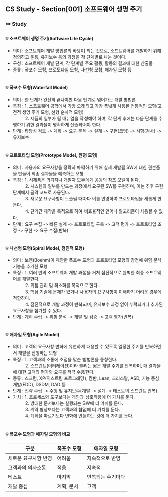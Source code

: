 ## CS Study - Section[001] 소프트웨어 생명 주기
### ✏️ Study
#### 💡 소프트웨어 생명 주기(Software Life Cycle)
- 의미 : 소프트웨어 개발 방법론의 바탕이 되는 것으로, 소프트웨어를 개발하기 위해 정의하고 운용, 유지보수 등의 과정을 각 단계별로 나눈 것이다.
- 구성 : 소프트웨어 개발 단계, 각 단계별 주요 활동, 활동의 결과에 대한 산출물
- 종류 : 폭포수 모형, 프로토타입 모형, 나선형 모형, 애자일 모형 등
<br><br>

#### 💡 폭포수 모형(Waterfall Model)
- 의미 : 한 단계가 완전히 끝나야만 다음 단계로 넘어가는 개발 방법론
- 특징 : 1. 소프트웨어 공학에서 가장 오래되고 가장 폭넓게 사용된 전통적인 모형(고전적 생명 주기 모형, 선형 순차적 모형) <br>
  &nbsp; &nbsp; &nbsp; &nbsp; &nbsp; 2. 제품의 일부가 될 매뉴얼을 작성해야 하며, 각 단계 후에는 다음 단계를 수행하기 위한 결과물이 명확하게 산출되어야 한다.
- 단계 : 타당성 검토 -> 계획 -> 요구 분석 -> 설계 -> 구현(코딩) -> 시험(검사) -> 유지보수
<br><br>

#### 💡 프로토타입 모형(Prototype Model, 원형 모형)
- 의미 : 사용자의 요구사항을 정확히 파악하기 위해 실제 개발될 SW에 대한 견본품을 만들어 최종 결과물을 예측하는 모형
- 특징 : 1. 시제품은 의뢰자나 개발자 모두에게 공동의 참조 모델이 된다. <br>
  &nbsp; &nbsp; &nbsp; &nbsp; &nbsp; 2. 시스템의 일부를 만드는 과정에서 요구된 SW를 구현하며, 이는 추후 구현 단계에서 골격 코드로 사용된다. <br>
  &nbsp; &nbsp; &nbsp; &nbsp; &nbsp; 3. 새로운 요구사항이 도출될 때마다 이를 반영하여 프로토타입을 새롭게 만든다. <br>
  &nbsp; &nbsp; &nbsp; &nbsp; &nbsp; 4. 단기간 제작을 목적으로 하여 비효율적인 언어나 알고리즘이 사용될 수 있다.
- 단계 : 요구 수집 -> 빠른 설계 -> 프로토타입 구축 -> 고객 평가 -> 프로토타입 조정 -> 구현 -> 요구 수집(반복)
  <br><br>

#### 💡 나선형 모형(Spiral Model, 점진적 모형)
- 의미 : 보헴(Boehm)이 제안한 폭포수 모형과 프로토타입 모형의 장점에 위험 분석 기능을 추가한 모형
- 특징 : 1. 여러 번의 소프트웨어 개발 과정을 거쳐 점진적으로 완벽한 최종 소프트웨어를 개발한다. <br>
  &nbsp; &nbsp; &nbsp; &nbsp; &nbsp; 2. 위험 관리 및 최소화를 목적으로 한다.. <br>
  &nbsp; &nbsp; &nbsp; &nbsp; &nbsp; 3. 핵심 기술에 문제가 있거나 사용자의 요구사항이 이해하기 어려운 경우에 적합하다. <br>
  &nbsp; &nbsp; &nbsp; &nbsp; &nbsp; 4. 점진적으로 개발 과정이 반복되며, 유지보수 과정 없이 누락되거나 추가된 요구사항을 첨가할 수 있다.
- 단계 : 계획 수립 -> 위험 분석 -> 개발 및 검증 -> 고객 평가(반복)
  <br><br>

#### 💡 애자일 모형(Agile Model)
- 의미 : 고객의 요구사항 변화에 유연하게 대응할 수 있도록 일정한 주기를 반복하면서 개발을 진행하는 모형
- 특징 : 1. 고객과의 소통에 초점을 맞춘 방법론을 통칭한다. <br>
  &nbsp; &nbsp; &nbsp; &nbsp; &nbsp; 2. 스프린트(이터레이션)이라 불리는 짧은 개발 주기를 반복하며, 매 결과물에 대한 고객의 평가와 요구를 적극 수용한다. <br>
- 종류 : 스크럼, XP(익스트림 프로그래밍), 칸반, Lean, 크리스탈, ASD, 기능 중심 개발(FDD), DSDM, DAD 등
- 단계 : 전략 수립 -> 수행 및 유지보수(개발 -> 설계 -> 테스트의 스프린트 반복)
- 가치 : 1. 프로세스와 도구보다는 개인과 상호작용에 더 가치를 둔다. <br>
  &nbsp; &nbsp; &nbsp; &nbsp; &nbsp; 2. 방대한 문서보다는 실행되는 SW에 더 가치를 둔다. <br>
  &nbsp; &nbsp; &nbsp; &nbsp; &nbsp; 3. 계약 협상보다는 고객과의 협업에 더 가치를 둔다. <br>
  &nbsp; &nbsp; &nbsp; &nbsp; &nbsp; 4. 계획을 따르기보다 변화에 반응하는 것에 더 가치를 둔다.
  <br><br>

#### 💡 폭포수 모형과 애자일 모형의 비교
| 구분          | 폭포수 모형 | 애자일 모형    |
|-------------|--------|-----------|
| 새로운 요구사항 반영 | 어려움    | 지속적으로 반영  |
| 고객과의 의사소통   | 적음     | 지속적       |
| 테스트         | 마지막    | 반복되는 주기마다 |
| 개발 중심       | 계획, 문서 | 고객        |